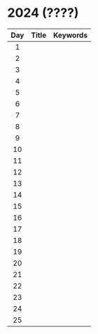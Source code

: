 # 2024 (????)

| Day  | Title                           | Keywords |
| :-:  | :-:                             | :-:      |
| 1    | ||
| 2    | ||
| 3    | ||
| 4    | ||
| 5    | ||
| 6    | ||
| 7    | ||
| 8    | ||
| 9    | ||
| 10   | ||
| 11   | ||
| 12   | ||
| 13   | ||
| 14   | ||
| 15   | ||
| 16   | ||
| 17   | ||
| 18   | ||
| 19   | ||
| 20   | ||
| 21   | ||
| 22   | ||
| 23   | ||
| 24   | ||
| 25   | ||
